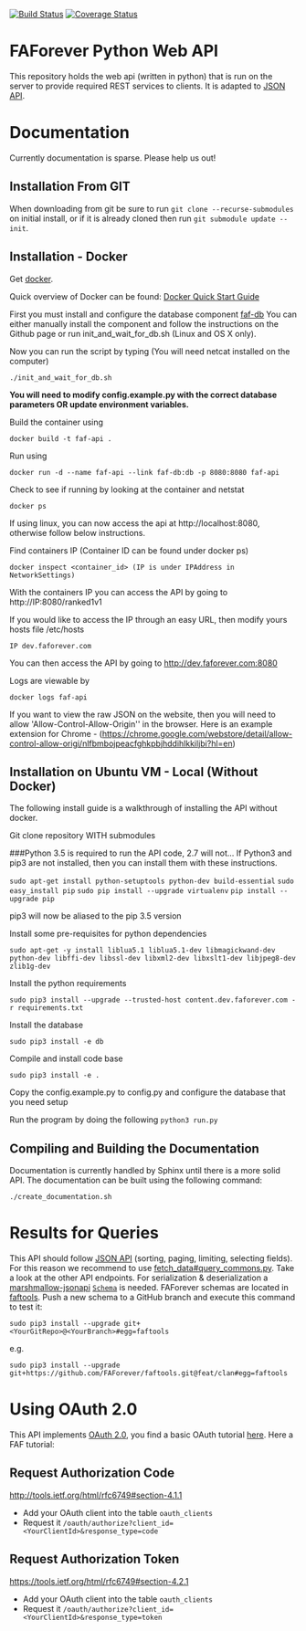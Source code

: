 [![Build Status](https://travis-ci.org/FAForever/api.svg?branch=develop)](https://travis-ci.org/FAForever/api)
[![Coverage Status](https://coveralls.io/repos/github/FAForever/api/badge.svg?branch=develop)](https://coveralls.io/github/FAForever/api?branch=develop)

# FAForever Python Web API
This repository holds the web api (written in python) that is run on the server to
provide required REST services to clients. It is adapted to [JSON API](http://jsonapi.org/). 

# Documentation

Currently documentation is sparse. Please help us out!

## Installation From GIT
When downloading from git be sure to run `git clone --recurse-submodules` on initial install, or if it is already cloned then run `git submodule update --init`.

## Installation - Docker

Get [docker](http://docker.com).

Quick overview of Docker can be found:
[Docker Quick Start Guide](https://docs.docker.com/engine/quickstart/)

First you must install and configure the database component [faf-db](https://github.com/FAForever/db)
You can either manually install the component and follow the instructions on the Github page or run init_and_wait_for_db.sh (Linux and OS X only).

Now you can run the script by typing (You will need netcat installed on the computer)

    ./init_and_wait_for_db.sh

**You will need to modify config.example.py with the correct database parameters OR update environment variables.**

Build the container using

    docker build -t faf-api .

Run using

    docker run -d --name faf-api --link faf-db:db -p 8080:8080 faf-api

Check to see if running by looking at the container and netstat

    docker ps

If using linux, you can now access the api at http://localhost:8080, otherwise follow below instructions.

Find containers IP (Container ID can be found under docker ps)

    docker inspect <container_id> (IP is under IPAddress in NetworkSettings)

With the containers IP you can access the API by going to http://IP:8080/ranked1v1

If you would like to access the IP through an easy URL, then modify yours hosts file /etc/hosts

    IP dev.faforever.com

You can then access the API by going to http://dev.faforever.com:8080

Logs are viewable by

    docker logs faf-api

If you want to view the raw JSON on the website, then you will need to allow 'Allow-Control-Allow-Origin'' in the browser.
Here is an example extension for Chrome - (https://chrome.google.com/webstore/detail/allow-control-allow-origi/nlfbmbojpeacfghkpbjhddihlkkiljbi?hl=en)

## Installation on Ubuntu VM - Local (Without Docker)
The following install guide is a walkthrough of installing the API without docker.

Git clone repository WITH submodules

###Python 3.5 is required to run the API code, 2.7 will not...
If Python3 and pip3 are not installed, then you can install them with these instructions.

`sudo apt-get install python-setuptools python-dev build-essential`
`sudo easy_install pip`
`sudo pip install --upgrade virtualenv`
`pip install --upgrade pip`

pip3 will now be aliased to the pip 3.5 version

Install some pre-requisites for python dependencies

`sudo apt-get -y install liblua5.1 liblua5.1-dev libmagickwand-dev python-dev libffi-dev libssl-dev libxml2-dev libxslt1-dev libjpeg8-dev zlib1g-dev`

Install the python requirements

`sudo pip3 install --upgrade --trusted-host content.dev.faforever.com -r requirements.txt`

Install the database

`sudo pip3 install -e db`

Compile and install code base

`sudo pip3 install -e .`

Copy the config.example.py to config.py and configure the database that you need setup

Run the program by doing the following
`python3 run.py`

## Compiling and Building the Documentation
Documentation is currently handled by Sphinx until there is a more solid API. The documentation can be built using the following command:

    ./create_documentation.sh

# Results for Queries

This API should follow [JSON API](http://jsonapi.org/) (sorting, paging, limiting, selecting fields). For this reason we recommend to use [fetch_data#query_commons.py](https://github.com/FAForever/api/blob/develop/api/query_commons.py#L100).
Take a look at the other API endpoints. For serialization & deserialization a [marshmallow-jsonapi](https://github.com/marshmallow-code/marshmallow-jsonapi) [`Schema`](https://github.com/marshmallow-code/marshmallow-jsonapi/blob/dev/marshmallow_jsonapi/schema.py) is needed. 
FAForever schemas are located in [faftools](https://github.com/FAForever/faftools/tree/develop/faf/api). Push a new schema to a GitHub branch and execute this command to test it:

    sudo pip3 install --upgrade git+<YourGitRepo>@<YourBranch>#egg=faftools
e.g.

    sudo pip3 install --upgrade git+https://github.com/FAForever/faftools.git@feat/clan#egg=faftools

# Using OAuth 2.0

This API implements [OAuth 2.0](http://oauth.net/2/), you find a basic OAuth tutorial [here](https://aaronparecki.com/2012/07/29/2/oauth2-simplified). Here a FAF tutorial:

## Request Authorization Code
http://tools.ietf.org/html/rfc6749#section-4.1.1
* Add your OAuth client into the table `oauth_clients`
* Request it `/oauth/authorize?client_id=<YourClientId>&response_type=code`

## Request Authorization Token
https://tools.ietf.org/html/rfc6749#section-4.2.1
* Add your OAuth client into the table `oauth_clients`
* Request it `/oauth/authorize?client_id=<YourClientId>&response_type=token`
